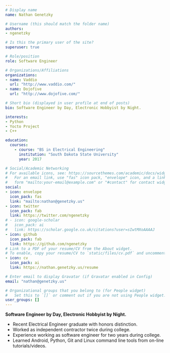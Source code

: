 ```yaml
---
# Display name
name: Nathan Genetzky

# Username (this should match the folder name)
authors:
- ngenetzky

# Is this the primary user of the site?
superuser: true

# Role/position
role: Software Engineer

# Organizations/Affiliations
organizations:
- name: Vaddio
  url: "http://www.vaddio.com/"
- name: Dojofive
  url: "http://www.dojofive.com/"

# Short bio (displayed in user profile at end of posts)
bio: Software Engineer by Day, Electronic Hobbyist by Night.

interests:
- Python
- Yocto Project
- C++

education:
  courses:
    - course: "BS in Electrical Engineering"
      institution: "South Dakota State University"
      year: 2017

# Social/Academic Networking
# For available icons, see: https://sourcethemes.com/academic/docs/widgets/#icons
#   For an email link, use "fas" icon pack, "envelope" icon, and a link in the
#   form "mailto:your-email@example.com" or "#contact" for contact widget.
social:
- icon: envelope
  icon_pack: fas
  link: "mailto:nathan@genetzky.us"
- icon: twitter
  icon_pack: fab
  link: https://twitter.com/ngenetzky
# - icon: google-scholar
#   icon_pack: ai
#   link: https://scholar.google.co.uk/citations?user=sIwtMXoAAAAJ
- icon: github
  icon_pack: fab
  link: https://github.com/ngenetzky
# Link to a PDF of your resume/CV from the About widget.
# To enable, copy your resume/CV to `static/files/cv.pdf` and uncomment the lines below.
- icon: cv
  icon_pack: ai
  link: https://nathan.genetzky.us/resume

# Enter email to display Gravatar (if Gravatar enabled in Config)
email: "nathan@genetzky.us"

# Organizational groups that you belong to (for People widget)
#   Set this to `[]` or comment out if you are not using People widget.
user_groups: []
---
```


__Software Engineer by Day, Electronic Hobbyist by Night.__

- Recent Electrical Engineer graduate with honors distinction.
- Worked as independent contractor twice during college.
- Experience working as software engineer for two years during college.
- Learned Android, Python, Git and Linux command line tools from on-line tutorials/videos.
